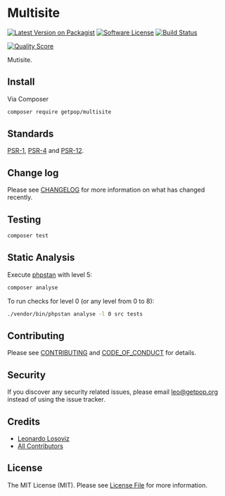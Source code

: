 # Multisite

[![Latest Version on Packagist][ico-version]][link-packagist]
[![Software License][ico-license]](LICENSE.md)
[![Build Status][ico-travis]][link-travis]
<!--
[![Coverage Status][ico-scrutinizer]][link-scrutinizer]
-->
[![Quality Score][ico-code-quality]][link-code-quality]
<!--
[![Total Downloads][ico-downloads]][link-downloads]
-->

Mutisite.

## Install

Via Composer

``` bash
composer require getpop/multisite
```

## Standards

[PSR-1](https://www.php-fig.org/psr/psr-1), [PSR-4](https://www.php-fig.org/psr/psr-4) and [PSR-12](https://www.php-fig.org/psr/psr-12).

## Change log

Please see [CHANGELOG](CHANGELOG.md) for more information on what has changed recently.

## Testing

``` bash
composer test
```

## Static Analysis

Execute [phpstan](https://github.com/phpstan/phpstan) with level 5:

``` bash
composer analyse
```

To run checks for level 0 (or any level from 0 to 8):

``` bash
./vendor/bin/phpstan analyse -l 0 src tests
```

## Contributing

Please see [CONTRIBUTING](CONTRIBUTING.md) and [CODE_OF_CONDUCT](CODE_OF_CONDUCT.md) for details.

## Security

If you discover any security related issues, please email leo@getpop.org instead of using the issue tracker.

## Credits

- [Leonardo Losoviz][link-author]
- [All Contributors][link-contributors]

## License

The MIT License (MIT). Please see [License File](LICENSE.md) for more information.

[ico-version]: https://img.shields.io/packagist/v/getpop/multisite.svg?style=flat-square
[ico-license]: https://img.shields.io/badge/license-MIT-brightgreen.svg?style=flat-square
[ico-travis]: https://img.shields.io/travis/getpop/multisite/master.svg?style=flat-square
[ico-scrutinizer]: https://img.shields.io/scrutinizer/coverage/g/getpop/multisite.svg?style=flat-square
[ico-code-quality]: https://img.shields.io/scrutinizer/g/getpop/multisite.svg?style=flat-square
[ico-downloads]: https://img.shields.io/packagist/dt/getpop/multisite.svg?style=flat-square

[link-packagist]: https://packagist.org/packages/getpop/multisite
[link-travis]: https://travis-ci.org/getpop/multisite
[link-scrutinizer]: https://scrutinizer-ci.com/g/getpop/multisite/code-structure
[link-code-quality]: https://scrutinizer-ci.com/g/getpop/multisite
[link-downloads]: https://packagist.org/packages/getpop/multisite
[link-author]: https://github.com/leoloso
[link-contributors]: ../../contributors
